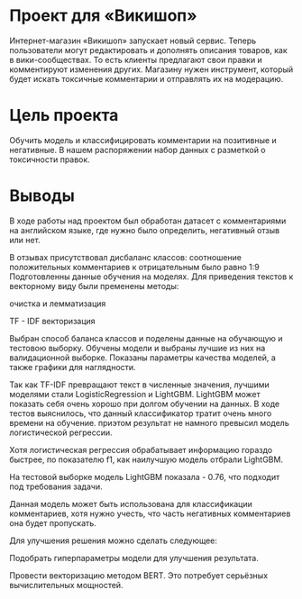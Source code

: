 # Проект для «Викишоп»

Интернет-магазин «Викишоп» запускает новый сервис. Теперь пользователи могут редактировать и дополнять описания товаров, как в вики-сообществах. То есть клиенты предлагают свои правки и комментируют изменения других. Магазину нужен инструмент, который будет искать токсичные комментарии и отправлять их на модерацию. 

# Цель проекта

Обучить модель и классифицировать комментарии на позитивные и негативные. В нашем распоряжении набор данных с разметкой о токсичности правок.

# Выводы

В ходе работы над проектом был обработан датасет с комментариями на английском языке, где нужно было определить, негативный отзыв или нет.

В отзывах присутствовал дисбаланс классов: соотношение положительных комментариев к отрицательным было равно 1:9 Подготовленны данные обучения на моделях. Для приведения текстов к векторному виду были пременены методы:

очистка и лемматизация

TF - IDF векторизация

Выбран способ баланса классов и поделены данные на обучающую и тестовою выборку. Обучены модели и выбраны лучшие из них на валидационной выборке. Показаны параметры качества моделей, а также графики для наглядности.

 Так как TF-IDF превращают текст в численные значения, лучшими моделями стали LogisticRegression и LightGBM. LightGBM может показать себя очень хорошо при долгом обучении на данных. В ходе тестов выяснилось, что данный классификатор тратит очень много времени на обучение. приэтом результат не намного превысил модель логистической регрессии.

Хотя логистическая регрессия обрабатывает информацию гораздо быстрее, по показателю f1, как наилучшую модель отбрали LightGBM.

На тестовой выборке модель LightGBM показала - 0.76, что подходит под требования задачи.

Данная модель может быть использована для классификации комментариев, хотя нужно учесть, что часть негативных комментариев она будет пропускать.

Для улучшения решения можно сделать следующее:

Подобрать гиперпараметры модели для улучшения результата.

Провести векторизацию методом BERT. Это потребует серьёзных вычислительных мощностей.
